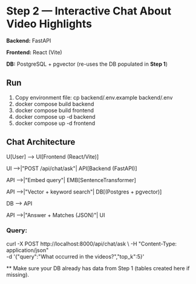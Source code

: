 # Step 2 — Interactive Chat About Video Highlights

**Backend:** FastAPI

**Frontend:** React (Vite)

**DB:** PostgreSQL + pgvector (re-uses the DB populated in **Step 1**)

## Run
1) Copy environment file: cp backend/.env.example backend/.env
2) docker compose build backend
3) docker compose build frontend
4) docker compose up -d backend
5) docker compose up -d frontend

## Chat Architecture
U[User] --> UI[Frontend (React/Vite)]

UI -->|"POST /api/chat/ask"| API[Backend (FastAPI)]

API -->|"Embed query"| EMB[SentenceTransformer]

API -->|"Vector + keyword search"| DB[(Postgres + pgvector)]

DB --> API

API -->|"Answer + Matches (JSON)"| UI

### Query:
curl -X POST http://localhost:8000/api/chat/ask \ 
-H "Content-Type: application/json" \
-d '{"query":"What occurred in the videos?","top_k":5}'


** Make sure your DB already has data from Step 1 (tables created here if missing).
